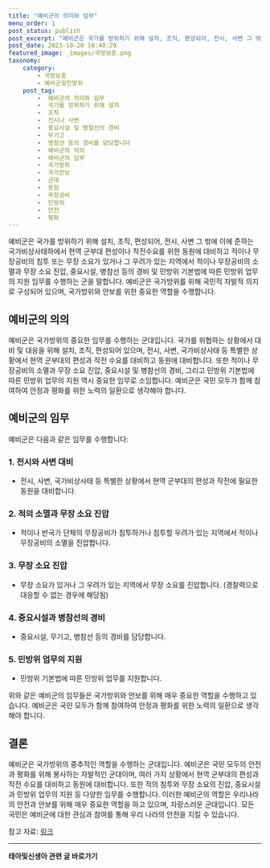 ```yaml
---
title: "예비군의 의미와 임무"
menu_order: 1
post_status: publish
post_excerpt: "예비군은 국가를 방위하기 위해 설치, 조직, 편성되어, 전시, 사변 그 밖에 이에 준하는 국가비상사태하에서 현역 군부대 편성이나 작전수요를 위한 동원에 대비하고 적이나 무장공비의 침투 또는 무장 소요가 있거나 그 우려가 있는 지역에서 적이나 무장공비의 소멸과 무장 소요 진압, 중요시설, 병참선 등의 경비 및 민방위 기본법에 따른 민방위 업무의 지원 임무를 수행하는 군을 말합니다. 예비군은 국가방위를 위해 국민적 자발적 의지로 구성되어 있으며, 국가방위와 안보를 위한 중요한 역할을 수행합니다."
post_date: 2023-10-20 10:40:29
featured_image: _images/국방보훈.png
taxonomy:
    category:
        - 국방보훈
        - 예비군및민방위
    post_tag:
        -  예비군의 의미와 임무
        -  국가를 방위하기 위해 설치
        -  조직
        -  전시나 사변
        -  중요시설 및 병참선의 경비
        -  무기고
        -  병참선 등의 경비를 담당합니다
        -  예비군의 의의
        -  예비군의 임무
        -  국가방위
        -  국가안보
        -  군대
        -  동원
        -  무장공비
        -  민방위
        -  안전
        -  평화
---
```




예비군은 국가를 방위하기 위해 설치, 조직, 편성되어, 전시, 사변 그 밖에 이에 준하는 국가비상사태하에서 현역 군부대 편성이나 작전수요를 위한 동원에 대비하고 적이나 무장공비의 침투 또는 무장 소요가 있거나 그 우려가 있는 지역에서 적이나 무장공비의 소멸과 무장 소요 진압, 중요시설, 병참선 등의 경비 및 민방위 기본법에 따른 민방위 업무의 지원 임무를 수행하는 군을 말합니다. 예비군은 국가방위를 위해 국민적 자발적 의지로 구성되어 있으며, 국가방위와 안보를 위한 중요한 역할을 수행합니다.

## 예비군의 의의

예비군은 국가방위의 중요한 임무를 수행하는 군대입니다. 국가를 위협하는 상황에서 대비 및 대응을 위해 설치, 조직, 편성되어 있으며, 전시, 사변, 국가비상사태 등 특별한 상황에서 현역 군부대의 편성과 작전 수요를 대비하고 동원에 대비합니다. 또한 적이나 무장공비의 소멸과 무장 소요 진압, 중요시설 및 병참선의 경비, 그리고 민방위 기본법에 따른 민방위 업무의 지원 역시 중요한 임무로 소임합니다. 예비군은 국민 모두가 함께 참여하여 안정과 평화를 위한 노력의 일환으로 생각해야 합니다.

## 예비군의 임무

예비군은 다음과 같은 임무를 수행합니다:

### 1. 전시와 사변 대비

- 전시, 사변, 국가비상사태 등 특별한 상황에서 현역 군부대의 편성과 작전에 필요한 동원을 대비합니다.

### 2. 적의 소멸과 무장 소요 진압

- 적이나 반국가 단체의 무장공비가 침투하거나 침투할 우려가 있는 지역에서 적이나 무장공비의 소멸을 진압합니다.

### 3. 무장 소요 진압

- 무장 소요가 있거나 그 우려가 있는 지역에서 무장 소요를 진압합니다. (경찰력으로 대응할 수 없는 경우에 해당됨)

### 4. 중요시설과 병참선의 경비

- 중요시설, 무기고, 병참선 등의 경비를 담당합니다.

### 5. 민방위 업무의 지원

- 민방위 기본법에 따른 민방위 업무를 지원합니다.

위와 같은 예비군의 임무들은 국가방위와 안보를 위해 매우 중요한 역할을 수행하고 있습니다. 예비군은 국민 모두가 함께 참여하여 안정과 평화를 위한 노력의 일환으로 생각해야 합니다.

## 결론

예비군은 국가방위의 중추적인 역할을 수행하는 군대입니다. 예비군은 국민 모두의 안전과 평화를 위해 봉사하는 자발적인 군대이며, 여러 가지 상황에서 현역 군부대의 편성과 작전 수요를 대비하고 동원에 대비합니다. 또한 적의 침투와 무장 소요의 진압, 중요시설과 민방위 업무의 지원 등 다양한 임무를 수행합니다. 이러한 예비군의 역할은 우리나라의 안전과 안보를 위해 매우 중요한 역할을 하고 있으며, 자랑스러운 군대입니다. 모든 국민은 예비군에 대한 관심과 참여를 통해 우리 나라의 안전을 지킬 수 있습니다.

참고 자료: [링크](https://example.com)
<!-- wp:separator -->
<hr class="wp-block-separator has-alpha-channel-opacity"/>
<!-- /wp:separator -->

<!-- wp:group {"backgroundColor":"base","layout":{"type":"constrained"}} -->
<div class="wp-block-group has-base-background-color has-background"><!-- wp:paragraph {"align":"center","fontSize":"medium"} -->
<p class="has-text-align-center has-large-font-size"><strong>태아및신생아 관련 글 바로가기</strong></p>
<!-- /wp:paragraph -->


<!-- wp:latest-posts
{"categories":[{"id":1496,"count":19,"description":"","link":"https://uknowlaw.com/category/%ed%83%9c%ec%95%84%eb%b0%8f%ec%8b%a0%ec%83%9d%ec%95%84/","name":"태아및신생아","slug":"태아및신생아","taxonomy":"category","parent":0,"meta":[],"_links":{"self":[{"href":"https://uknowlaw.com/wp-json/wp/v2/categories/1496"}],"collection":[{"href":"https://uknowlaw.com/wp-json/wp/v2/categories"}],"about":[{"href":"https://uknowlaw.com/wp-json/wp/v2/taxonomies/category"}],"wp:post_type":[{"href":"https://uknowlaw.com/wp-json/wp/v2/posts?categories=1496"}],"curies":[{"name":"wp","href":"https://api.w.org/{rel}","templated":true}]}}],"postsToShow":100,"excerptLength":28,"postLayout":"grid","columns":2,"featuredImageAlign":"left","featuredImageSizeSlug":"large","fontSize":"small"} /--></div>
<!-- /wp:group -->